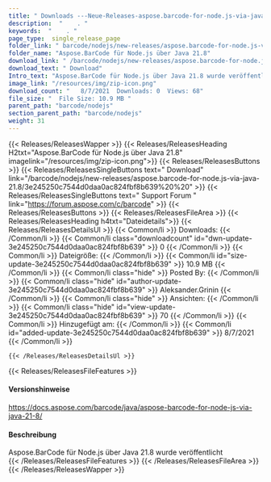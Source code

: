 ```yaml
---
title: " Downloads ---Neue-Releases-aspose.barcode-for-node.js-via-java-21.8 . "
description:  "    . " 
keywords:  "    . " 
page_type:  single_release_page
folder_link: " barcode/nodejs/new-releases/aspose.barcode-for-node.js-via-java-21.8/"
folder_name: "Aspose.BarCode für Node.js über Java 21.8"
download_link: " /barcode/nodejs/new-releases/aspose.barcode-for-node.js-via-java-21.8/3e245250c7544d0daa0ac824fbf8b639"
download_text: " Download"
Intro_text: "Aspose.BarCode für Node.js über Java 21.8 wurde veröffentlicht"
image_link: "/resources/img/zip-icon.png"
download_count: "   8/7/2021  Downloads: 0  Views: 68"
file_size: "  File Size: 10.9 MB "
parent_path: "barcode/nodejs"
section_parent_path: "barcode/nodejs"
weight: 31
---
```


{{< Releases/ReleasesWapper >}}
  {{< Releases/ReleasesHeading H2txt="Aspose.BarCode für Node.js über Java 21.8" imagelink="/resources/img/zip-icon.png">}}
  {{< Releases/ReleasesButtons >}}
    {{< Releases/ReleasesSingleButtons text=" Download" link="/barcode/nodejs/new-releases/aspose.barcode-for-node.js-via-java-21.8/3e245250c7544d0daa0ac824fbf8b639%20%20" >}}
    {{< Releases/ReleasesSingleButtons text=" Support Forum " link="https://forum.aspose.com/c/barcode" >}}
  {{< Releases/ReleasesButtons >}}
  {{< Releases/ReleasesFileArea >}}
    {{< Releases/ReleasesHeading h4txt="Dateidetails">}}
    {{< Releases/ReleasesDetailsUl >}}
            {{< Common/li >}} Downloads: {{< /Common/li >}}
      {{< Common/li class="downloadcount" id="dwn-update-3e245250c7544d0daa0ac824fbf8b639" >}} 0 {{< /Common/li >}}
      {{< Common/li >}} Dateigröße: {{< /Common/li >}}
      {{< Common/li id="size-update-3e245250c7544d0daa0ac824fbf8b639" >}} 10.9 MB {{< /Common/li >}} 
      {{< Common/li  class="hide" >}} Posted By: {{< /Common/li >}} 
      {{< Common/li class="hide" id="author-update-3e245250c7544d0daa0ac824fbf8b639" >}} Aleksander.Grinin {{< /Common/li >}}
      {{< Common/li class="hide" >}} Ansichten: {{< /Common/li >}}
      {{< Common/li class="hide" id="view-update-3e245250c7544d0daa0ac824fbf8b639" >}} 70 {{< /Common/li >}}
      {{< Common/li >}} Hinzugefügt am: {{< /Common/li >}}
      {{< Common/li id="added-update-3e245250c7544d0daa0ac824fbf8b639" >}} 8/7/2021 {{< /Common/li >}} 

    {{< /Releases/ReleasesDetailsUl >}}

  {{< Releases/ReleasesFileFeatures >}}
      <h4>Versionshinweise</h4><div> <a href="https://docs.aspose.com/barcode/java/aspose-barcode-for-node-js-via-java-21-8/">https://docs.aspose.com/barcode/java/aspose-barcode-for-node-js-via-java-21-8/</a></div><h4> Beschreibung</h4><div class="HTMLDescription"> Aspose.BarCode für Node.js über Java 21.8 wurde veröffentlicht</div>
  {{< /Releases/ReleasesFileFeatures >}}
 {{< /Releases/ReleasesFileArea >}}
{{< /Releases/ReleasesWapper >}}



